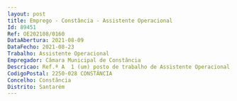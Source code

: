 ```yaml
--- 
layout: post
title: Emprego - Constância - Assistente Operacional
Id: 89451
Ref: OE202108/0160
DataAbertura: 2021-08-09
DataFecho: 2021-08-23
Trabalho: Assistente Operacional
Empregador: Câmara Municipal de Constância
Descricao: Ref.ª A  1 (um) posto de trabalho de Assistente Operacional – área funcional de Coveiro, cujas funções se encontram descritas na referência DMST NASU 05 Ref.ª B  1 (um) posto de trabalho de Assistente Operacional – área funcional de Canalizador, cujas funções se encontram descritas na referência DMST NASU 04 Ref.ª C  1 (um) posto de trabalho de Assistente Operacional – área funcional de Eletricista, cujas funções se encontram descritas na referência DMST NFEOAD 06.
CodigoPostal: 2250-028 CONSTÂNCIA
Concelho: Constância
Distrito: Santarém
--- 
```

